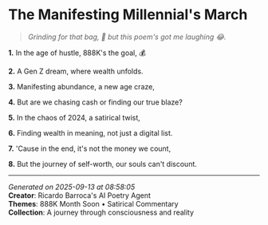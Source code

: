 # The Manifesting Millennial's March

> *Grinding for that bag, 💼 but this poem's got me laughing 😂.*

**1.** In the age of hustle, 888K's the goal, 💰


**2.** A Gen Z dream, where wealth unfolds.


**3.** Manifesting abundance, a new age craze,


**4.** But are we chasing cash or finding our true blaze?


**5.** In the chaos of 2024, a satirical twist,


**6.** Finding wealth in meaning, not just a digital list.


**7.** 'Cause in the end, it's not the money we count,


**8.** But the journey of self-worth, our souls can't discount.



---

*Generated on 2025-09-13 at 08:58:05*  
**Creator**: Ricardo Barroca's AI Poetry Agent  
**Themes**: 888K Month Soon • Satirical Commentary  
**Collection**: A journey through consciousness and reality